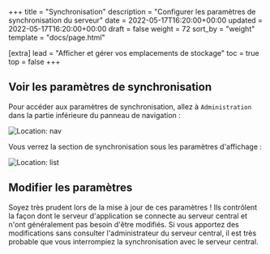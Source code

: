 +++
title = "Synchronisation"
description = "Configurer les paramètres de synchronisation du serveur"
date = 2022-05-17T16:20:00+00:00
updated = 2022-05-17T16:20:00+00:00
draft = false
weight = 72
sort_by = "weight"
template = "docs/page.html"

[extra]
lead = "Afficher et gérer vos emplacements de stockage"
toc = true
top = false
+++

## Voir les paramètres de synchronisation

Pour accéder aux paramètres de synchronisation, allez à `Administration` dans la partie inférieure du panneau de navigation :

![Location: nav](/docs/settings/images/admin_nav_fr.png)

Vous verrez la section de synchronisation sous les paramètres d'affichage :

![Location: list](/docs/settings/images/administration_fr.png)

## Modifier les paramètres

Soyez très prudent lors de la mise à jour de ces paramètres ! Ils contrôlent la façon dont le serveur d'application se connecte au serveur central et n'ont généralement pas besoin d'être modifiés. Si vous apportez des modifications sans consulter l'administrateur du serveur central, il est très probable que vous interrompiez la synchronisation avec le serveur central.
